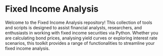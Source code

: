 # Fixed Income Analysis

Welcome to the Fixed Income Analysis repository! This collection of tools and scripts is designed to assist financial analysts, researchers, and enthusiasts in working with fixed income securities via Python. Whether you are calculating bond prices, analysing yield curves or exploring interest rate scenarios, this toolkit provides a range of functionalities to streamline your fixed income analysis.
